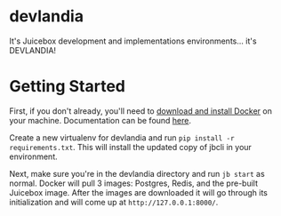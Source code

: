 # devlandia
It's Juicebox development and implementations environments... it's DEVLANDIA!

# Getting Started
First, if you don't already, you'll need to
[download and install Docker](https://download.docker.com/mac/stable/Docker.dmg) on your machine.
Documentation can be found [here](https://docs.docker.com/docker-for-mac/install/).

Create a new virtualenv for devlandia and run
``pip install -r requirements.txt``.  This will install the updated copy
of jbcli in your environment.

Next, make sure you're in the devlandia directory and run ``jb start``
as normal.  Docker will pull 3 images: Postgres, Redis, and the pre-built
Juicebox image.  After the images are downloaded it will go through its
initialization and will come up at ``http://127.0.0.1:8000/``.